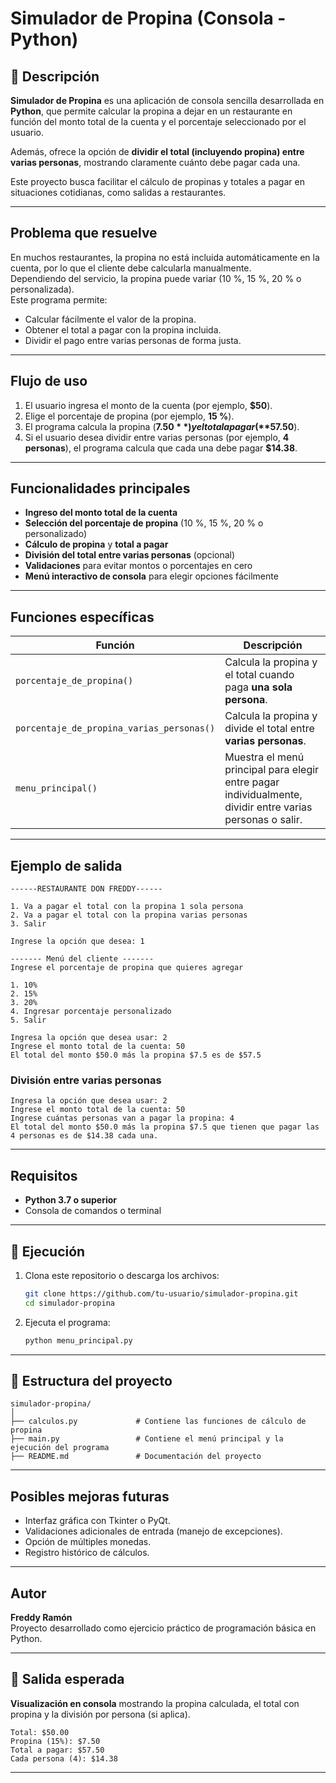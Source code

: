 #  Simulador de Propina (Consola - Python)

## 📌 Descripción

**Simulador de Propina** es una aplicación de consola sencilla desarrollada en **Python**, que permite calcular la propina a dejar en un restaurante en función del monto total de la cuenta y el porcentaje seleccionado por el usuario.  

Además, ofrece la opción de **dividir el total (incluyendo propina) entre varias personas**, mostrando claramente cuánto debe pagar cada una.  

Este proyecto busca facilitar el cálculo de propinas y totales a pagar en situaciones cotidianas, como salidas a restaurantes.

---

##  Problema que resuelve

En muchos restaurantes, la propina no está incluida automáticamente en la cuenta, por lo que el cliente debe calcularla manualmente.  
Dependiendo del servicio, la propina puede variar (10 %, 15 %, 20 % o personalizada).  
Este programa permite:

- Calcular fácilmente el valor de la propina.
- Obtener el total a pagar con la propina incluida.
- Dividir el pago entre varias personas de forma justa.

---

##  Flujo de uso 

1. El usuario ingresa el monto de la cuenta (por ejemplo, **$50**).
2. Elige el porcentaje de propina (por ejemplo, **15 %**).
3. El programa calcula la propina (**$7.50**) y el total a pagar (**$57.50**).
4. Si el usuario desea dividir entre varias personas (por ejemplo, **4 personas**), el programa calcula que cada una debe pagar **$14.38**.

---

##  Funcionalidades principales

- **Ingreso del monto total de la cuenta**  
- **Selección del porcentaje de propina** (10 %, 15 %, 20 % o personalizado)  
- **Cálculo de propina** y **total a pagar**  
- **División del total entre varias personas** (opcional)  
- **Validaciones** para evitar montos o porcentajes en cero  
- **Menú interactivo de consola** para elegir opciones fácilmente

---

##  Funciones específicas

| Función | Descripción |
|---------|-------------|
| `porcentaje_de_propina()` | Calcula la propina y el total cuando paga **una sola persona**. |
| `porcentaje_de_propina_varias_personas()` | Calcula la propina y divide el total entre **varias personas**. |
| `menu_principal()` | Muestra el menú principal para elegir entre pagar individualmente, dividir entre varias personas o salir. |

---

##  Ejemplo de salida

```
------RESTAURANTE DON FREDDY------

1. Va a pagar el total con la propina 1 sola persona
2. Va a pagar el total con la propina varias personas
3. Salir

Ingrese la opción que desea: 1

------- Menú del cliente -------
Ingrese el porcentaje de propina que quieres agregar

1. 10%
2. 15%
3. 20%
4. Ingresar porcentaje personalizado
5. Salir

Ingresa la opción que desea usar: 2
Ingrese el monto total de la cuenta: 50
El total del monto $50.0 más la propina $7.5 es de $57.5
```

###  División entre varias personas

```
Ingresa la opción que desea usar: 2
Ingrese el monto total de la cuenta: 50
Ingrese cuántas personas van a pagar la propina: 4
El total del monto $50.0 más la propina $7.5 que tienen que pagar las 4 personas es de $14.38 cada una.
```

---

##  Requisitos

- **Python 3.7 o superior**
- Consola de comandos o terminal

---

## 🚀 Ejecución

1. Clona este repositorio o descarga los archivos:
   ```bash
   git clone https://github.com/tu-usuario/simulador-propina.git
   cd simulador-propina
   ```

2. Ejecuta el programa:
   ```bash
   python menu_principal.py
   ```

---

## 📂 Estructura del proyecto

```
simulador-propina/
│
├── calculos.py             # Contiene las funciones de cálculo de propina
├── main.py                 # Contiene el menú principal y la ejecución del programa
├── README.md               # Documentación del proyecto
```

---

##  Posibles mejoras futuras

* Interfaz gráfica con Tkinter o PyQt.
* Validaciones adicionales de entrada (manejo de excepciones).
* Opción de múltiples monedas.
* Registro histórico de cálculos.

---

##  Autor

**Freddy Ramón**  
Proyecto desarrollado como ejercicio práctico de programación básica en Python.  


---

## 📸 Salida esperada

**Visualización en consola** mostrando la propina calculada, el total con propina y la división por persona (si aplica).

```
Total: $50.00
Propina (15%): $7.50
Total a pagar: $57.50
Cada persona (4): $14.38
```

---
